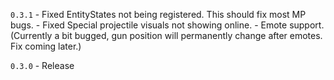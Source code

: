 `0.3.1`
	- Fixed EntityStates not being registered. This should fix most MP bugs.
	- Fixed Special projectile visuals not showing online.
	- Emote support. (Currently a bit bugged, gun position will permanently change after emotes. Fix coming later.)

`0.3.0`
	- Release